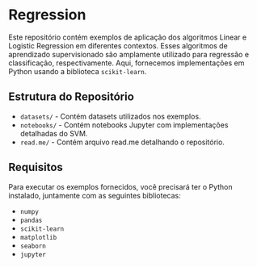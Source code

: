 # Regression

Este repositório contém exemplos de aplicação dos algoritmos Linear e Logistic Regression em diferentes contextos. Esses algoritmos de aprendizado supervisionado são amplamente utilizado para regressão e classificação, respectivamente. Aqui, fornecemos implementações em Python usando a biblioteca `scikit-learn`.

## Estrutura do Repositório

- `datasets/` - Contém datasets utilizados nos exemplos.
- `notebooks/` - Contém notebooks Jupyter com implementações detalhadas do SVM.
- `read.me/` - Contém arquivo read.me detalhando o repositório.

## Requisitos

Para executar os exemplos fornecidos, você precisará ter o Python instalado, juntamente com as seguintes bibliotecas:

- `numpy`
- `pandas`
- `scikit-learn`
- `matplotlib`
- `seaborn`
- `jupyter`
